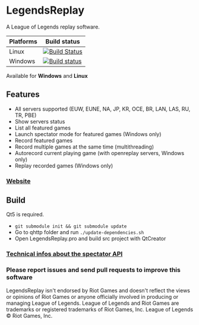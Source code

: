# LegendsReplay
A League of Legends replay software.

| Platforms | Build status |
|-----------|--------------|
| Linux     | [![Build Status](https://travis-ci.org/Aztorius/legendsreplay.svg?branch=master)](https://travis-ci.org/Aztorius/legendsreplay) |
| Windows   | [![Build status](https://ci.appveyor.com/api/projects/status/bbbh5654c5uif049?svg=true)](https://ci.appveyor.com/project/Aztorius/legendsreplay) |

Available for **Windows** and **Linux**

## Features

- All servers supported (EUW, EUNE, NA, JP, KR, OCE, BR, LAN, LAS, RU, TR, PBE)
- Show servers status
- List all featured games
- Launch spectator mode for featured games (Windows only)
- Record featured games
- Record multiple games at the same time (multithreading)
- Autorecord current playing game (with openreplay servers, Windows only)
- Replay recorded games (Windows only)

### [Website](http://aztorius.github.io/legendsreplay)

## Build

Qt5 is required.

- ``` git submodule init && git submodule update ```
- Go to qhttp folder and run ``` ./update-dependencies.sh ```
- Open LegendsReplay.pro and build src project with QtCreator

### [Technical infos about the spectator API](https://gist.github.com/Aztorius/e428be6515b19fd24823754b72038e1b)

### Please report issues and send pull requests to improve this software

LegendsReplay isn't endorsed by Riot Games and doesn't reflect the views or opinions of Riot Games or anyone officially involved in producing or managing League of Legends. League of Legends and Riot Games are trademarks or registered trademarks of Riot Games, Inc. League of Legends © Riot Games, Inc.
